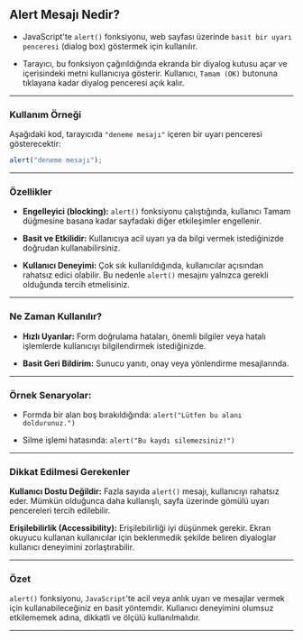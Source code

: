 ## Alert Mesajı Nedir?

- JavaScript'te `alert()` fonksiyonu, web sayfası üzerinde `basit bir uyarı penceresi` (dialog box) göstermek için kullanılır. 

- Tarayıcı, bu fonksiyon çağırıldığında ekranda bir diyalog kutusu açar ve içerisindeki metni kullanıcıya gösterir. Kullanıcı, `Tamam (OK)` butonuna tıklayana kadar diyalog penceresi açık kalır.

---

### Kullanım Örneği

Aşağıdaki kod, tarayıcıda `"deneme mesajı"` içeren bir uyarı penceresi gösterecektir:

```javascript
alert("deneme mesajı");

```

---

### Özellikler

- **Engelleyici (blocking):** `alert()` fonksiyonu çalıştığında, kullanıcı Tamam düğmesine basana kadar sayfadaki diğer etkileşimler engellenir.

- **Basit ve Etkilidir:** Kullanıcıya acil uyarı ya da bilgi vermek istediğinizde doğrudan kullanabilirsiniz.

- **Kullanıcı Deneyimi:** Çok sık kullanıldığında, kullanıcılar açısından rahatsız edici olabilir. Bu nedenle `alert()` mesajını yalnızca gerekli olduğunda tercih etmelisiniz.

---

### Ne Zaman Kullanılır?

- **Hızlı Uyarılar:** Form doğrulama hataları, önemli bilgiler veya hatalı işlemlerde kullanıcıyı bilgilendirmek istediğinizde.

- **Basit Geri Bildirim:** Sunucu yanıtı, onay veya yönlendirme mesajlarında.

---

### Örnek Senaryolar:

- Formda bir alan boş bırakıldığında: `alert("Lütfen bu alanı doldurunuz.")`

- Silme işlemi hatasında: `alert("Bu kaydı silemezsiniz!")`

---

### Dikkat Edilmesi Gerekenler

**Kullanıcı Dostu Değildir:** 
Fazla sayıda `alert()` mesajı, kullanıcıyı rahatsız eder. Mümkün olduğunca daha kullanışlı, sayfa üzerinde gömülü uyarı pencereleri tercih edilebilir.

**Erişilebilirlik (Accessibility):** 
Erişilebilirliği iyi düşünmek gerekir. Ekran okuyucu kullanan kullanıcılar için beklenmedik şekilde beliren diyaloglar kullanıcı deneyimini zorlaştırabilir.

---

### Özet

`alert()` fonksiyonu, `JavaScript`'te acil veya anlık uyarı ve mesajlar vermek için kullanabileceğiniz en basit yöntemdir. Kullanıcı deneyimini olumsuz etkilememek adına, dikkatli ve ölçülü kullanılmalıdır.

---
